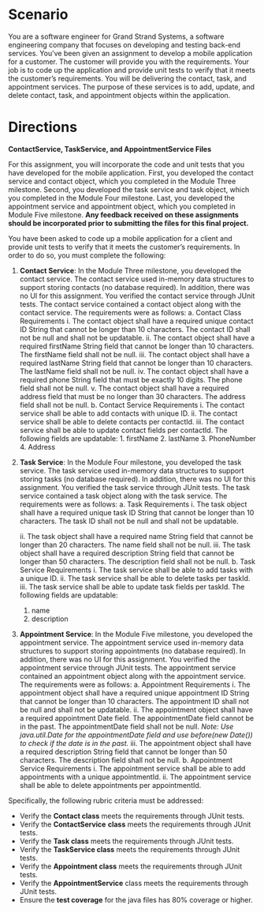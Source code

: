 # Scenario

You are a software engineer for Grand Strand Systems, a software engineering
company that focuses on developing and testing back-end services. You’ve been
given an assignment to develop a mobile application for a customer. The customer
will provide you with the requirements. Your job is to code up the application
and provide unit tests to verify that it meets the customer’s requirements. You
will be delivering the contact, task, and appointment services. The purpose of
these services is to add, update, and delete contact, task, and appointment
objects within the application.

# Directions

**ContactService, TaskService, and AppointmentService Files**

For this assignment, you will incorporate the code and unit tests that you have
developed for the mobile application. First, you developed the contact service
and contact object, which you completed in the Module Three milestone. Second,
you developed the task service and task object, which you completed in the
Module Four milestone. Last, you developed the appointment service and
appointment object, which you completed in Module Five milestone. **Any feedback
received on these assignments should be incorporated prior to submitting the
files for this final project.**

You have been asked to code up a mobile application for a client and provide
unit tests to verify that it meets the customer’s requirements. In order to do
so, you must complete the following:

1. **Contact Service**: In the Module Three milestone, you developed the contact
   service. The contact service used in-memory data structures to support
   storing contacts (no database required). In addition, there was no UI for
   this assignment. You verified the contact service through JUnit tests. The
   contact service contained a contact object along with the contact service.
   The requirements were as follows:
   a. Contact Class Requirements i. The contact object shall have a required
   unique contact ID String that cannot be longer than 10 characters. The
   contact ID shall not be null and shall not be updatable.
    ii. The contact object shall have a required firstName String field that cannot
   be longer than 10 characters. The firstName field shall not be null.
    iii. The contact object shall have a required lastName String field that
   cannot be longer than 10 characters. The lastName field shall not be null.
    iv. The contact object shall have a required phone String field that must be
   exactly 10 digits. The phone field shall not be null.
    v. The contact object shall have a required address field that must be no
   longer than 30 characters. The address field shall not be null.
   b. Contact Service Requirements
    i. The contact service shall be able to add contacts with unique ID.
    ii. The contact service shall be able to delete contacts per contactId.
    iii. The contact service shall be able to update contact fields per contactId.
   The following fields are updatable: 1. firstName
    2. lastName
    3. PhoneNumber
    4. Address
2. **Task Service**: In the Module Four milestone, you developed the task
   service. The task service used in-memory data structures to support storing
   tasks (no database required). In addition, there was no UI for this
   assignment. You verified the task service through JUnit tests. The task
   service contained a task object along with the task service. The requirements
   were as follows:
   a. Task Requirements
    i. The task object shall have a required unique task ID String that cannot be
   longer than 10 characters. The task ID shall not be null and shall not be updatable.

   ii. The task object shall have a required name String field that cannot be
   longer than 20 characters. The name field shall not be null.
    iii. The task object shall have a required description String field that cannot
   be longer than 50 characters. The description field shall not be null.
   b. Task Service Requirements
    i. The task service shall be able to add tasks with a unique ID.
    ii. The task service shall be able to delete tasks per taskId.
    iii. The task service shall be able to update task fields per taskId. The
   following fields are updatable:
    1. name
    2. description
3. **Appointment Service**: In the Module Five milestone, you developed the
   appointment service. The appointment service used in-memory data structures
   to support storing appointments (no database required). In addition, there
   was no UI for this assignment. You verified the appointment service through
   JUnit tests. The appointment service contained an appointment object along
   with the appointment service. The requirements were as follows:
   a. Appointment Requirements i. The appointment object shall have a required
   unique appointment ID String that cannot be longer than 10 characters. The
   appointment ID shall not be null and shall not be updatable. ii. The
   appointment object shall have a required appointment Date field. The
   appointmentDate field cannot be in the past. The appointmentDate field shall
   not be null. _Note: Use java.util.Date for the appointmentDate field and use
   before(new Date()) to check if the date is in the past._
    iii. The appointment object shall have a required description String field that
   cannot be longer than 50 characters. The description field shall not be null.
   b. Appointment Service Requirements
    i. The appointment service shall be able to add appointments with a unique
   appointmentId.
    ii. The appointment service shall be able to delete appointments per appointmentId.

Specifically, the following rubric criteria must be addressed:

- Verify the **Contact class** meets the requirements through JUnit tests.
- Verify the **ContactService** **class** meets the requirements through JUnit
  tests.
- Verify the **Task class** meets the requirements through JUnit tests.
- Verify the **TaskService class** meets the requirements through JUnit tests.
- Verify the **Appointment class** meets the requirements through JUnit tests.
- Verify the **AppointmentService** class meets the requirements through JUnit
  tests.
- Ensure the **test coverage** for the java files has 80% coverage or higher.
